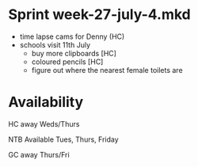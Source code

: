 Sprint week-27-july-4.mkd
===

- time lapse cams for Denny (HC)
- schools visit 11th July
  - buy more clipboards [HC]
  - coloured pencils [HC]
  - figure out where the nearest female toilets are


# Availability

HC away Weds/Thurs

NTB Available Tues, Thurs, Friday

GC away Thurs/Fri


